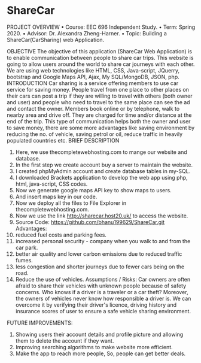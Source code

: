 # ShareCar
PROJECT OVERVIEW
•	Course: EEC 696 Independent Study.
•	Term: Spring 2020.
•	Advisor: Dr. Alexandra Zheng-Harner.
•	 Topic: Building a ShareCar(CarSharing) web Application.

OBJECTIVE
The objective of this application (ShareCar Web Application) is to enable communication between people to share car trips. This website is going to allow users around the world to share car journeys with each other. We are using web technologies like HTML, CSS, Java-script, JQuerry, bootstrap and Google Maps API, Ajax, My SQL/MongoDB, JSON, php.
INTRODUCTION
Car sharing is a service offering members to use car service for saving money. People travel from one place to other places on their cars can post a trip if they are willing to travel with others (both owner and user) and people who need to travel to the same place can see the ad and contact the owner. Members book online or by telephone, walk to nearby area and drive off. They are charged for time and/or distance at the end of the trip. This type of communication helps both the owner and user to save money, there are some more advantages like saving environment by reducing the no. of vehicle, saving petrol or oil, reduce traffic in heavily populated countries etc.
BRIEF DESCRIPTION
1.	Here, we use thecompletewebhosting.com to mange our website and database.
2.	In the first step we create account buy a server to maintain the website.
3.	I created phpMyAdmin account and create database tables in my-SQL.
4.	I downloaded Brackets application to develop the web app using php, html, java-script, CSS codes.
5.	Now we generate google maps API key to show maps to users.
6.	And insert maps key in our code.
7.	Now we deploy all the files to File Explorer in thecompletewebhosting.com.
8.	Now we use the link  http://sharecar.host20.uk/ to access the website.
9.	Source Code: https://github.com/bhanu199629/ShareCar.git
Advantages:
1.	reduced fuel costs and parking fees.
2.	increased personal security - company when you walk to and from the car park.
3.	better air quality and lower carbon emissions due to reduced traffic fumes.
4.	less congestion and shorter journeys due to fewer cars being on the road.
5.	Reduce the use of vehicles.
Assumptions / Risks: 
Car owners are often afraid to share their vehicles with unknown people because of safety concerns. Who knows if a driver is a traveler or a car theft? Moreover, the owners of vehicles never know how responsible a driver is. We can overcome it by verifying their driver's licence, driving history and insurance scores of user to ensure a safe vehicle sharing environment. 

FUTURE IMPROVEMENTS:
1.	Showing users their account details and profile picture and allowing them to delete the account if they want.
2.	Improving searching algorithms to make website more efficient.
3.	Make the app to reach more people, So, people can get better deals.
 

